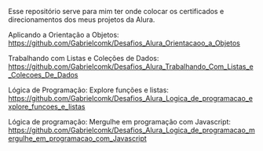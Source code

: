 Esse repositório serve para mim ter onde colocar os certificados e direcionamentos dos meus projetos da Alura.

Aplicando a Orientação a Objetos: https://github.com/Gabrielcomk/Desafios_Alura_Orientacaoo_a_Objetos

Trabalhando com Listas e Coleções de Dados: https://github.com/Gabrielcomk/Desafios_Alura_Trabalhando_Com_Listas_e_Colecoes_De_Dados

Lógica de Programação: Explore funções e listas: https://github.com/Gabrielcomk/Desafios_Alura_Logica_de_programacao_explore_funcoes_e_listas

Lógica de programação: Mergulhe em programação com Javascript: https://github.com/Gabrielcomk/Desafios_Alura_Logica_de_programacao_mergulhe_em_programacao_com_Javascript
